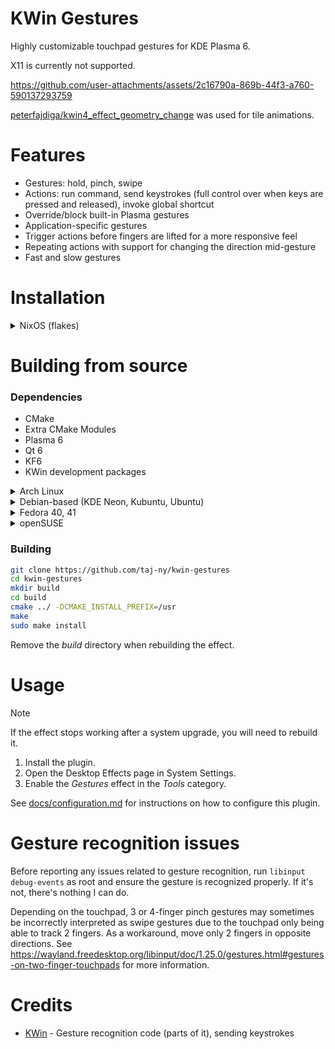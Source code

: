 # KWin Gestures
Highly customizable touchpad gestures for KDE Plasma 6.

X11 is currently not supported.

https://github.com/user-attachments/assets/2c16790a-869b-44f3-a760-590137293759

[peterfajdiga/kwin4_effect_geometry_change](https://github.com/peterfajdiga/kwin4_effect_geometry_change) was used for tile animations.

# Features
- Gestures: hold, pinch, swipe
- Actions: run command, send keystrokes (full control over when keys are pressed and released), invoke global shortcut
- Override/block built-in Plasma gestures
- Application-specific gestures
- Trigger actions before fingers are lifted for a more responsive feel
- Repeating actions with support for changing the direction mid-gesture
- Fast and slow gestures

# Installation
<details>
  <summary>NixOS (flakes)</summary>
  <br>

``flake.nix``:
  ```nix
  {
    inputs = {
      nixpkgs.url = "github:nixos/nixpkgs/nixos-unstable";

      kwin-gestures = {
        url = "github:taj-ny/kwin-gestures";
        inputs.nixpkgs.follows = "nixpkgs";
      };
    };
  }
  ```

  ```nix
  { inputs, pkgs, ... }:

  {
    environment.systemPackages = [
      inputs.kwin-gestures.packages.${pkgs.system}.default
    ];
  }
  ```
</details>

# Building from source
### Dependencies
- CMake
- Extra CMake Modules
- Plasma 6
- Qt 6
- KF6
- KWin development packages

<details>
  <summary>Arch Linux</summary>
  <br>

  ```
  sudo pacman -S --needed base-devel git extra-cmake-modules qt6-tools kwin yaml-cpp
  ```
</details>

<details>
  <summary>Debian-based (KDE Neon, Kubuntu, Ubuntu)</summary>
  <br>

  ```
  sudo apt install git cmake g++ extra-cmake-modules qt6-tools-dev kwin-wayland kwin-dev libkf6configwidgets-dev gettext libkf6kcmutils-dev libyaml-cpp-dev libxkbcommon-dev
  ```
</details>

<details>
  <summary>Fedora 40, 41</summary>
  <br>

  ```
  sudo dnf install git cmake extra-cmake-modules gcc-g++ qt6-qtbase-devel kwin-devel kf6-ki18n-devel kf6-kguiaddons-devel kf6-kcmutils-devel kf6-kconfigwidgets-devel qt6-qtbase kf6-kguiaddons kf6-ki18n wayland-devel yaml-cpp yaml-cpp-devel libepoxy-devel
  ```
</details>

<details>
  <summary>openSUSE</summary>
  <br>

  ```
  sudo zypper in git cmake-full gcc-c++ kf6-extra-cmake-modules kguiaddons-devel kconfigwidgets-devel ki18n-devel kcmutils-devel "cmake(KF6I18n)" "cmake(KF6KCMUtils)" "cmake(KF6WindowSystem)" "cmake(Qt6Core)" "cmake(Qt6DBus)" "cmake(Qt6Quick)" "cmake(Qt6Widgets)" libepoxy-devel kwin6-devel yaml-cpp-devel libxkbcommon-devel
  ```
</details>

### Building
```sh
git clone https://github.com/taj-ny/kwin-gestures
cd kwin-gestures
mkdir build
cd build
cmake ../ -DCMAKE_INSTALL_PREFIX=/usr
make
sudo make install
```

Remove the *build* directory when rebuilding the effect.

# Usage
> [!NOTE]
> If the effect stops working after a system upgrade, you will need to rebuild it.

1. Install the plugin.
2. Open the Desktop Effects page in System Settings.
3. Enable the *Gestures* effect in the *Tools* category.

See [docs/configuration.md](docs/configuration.md) for instructions on how to configure this plugin.

# Gesture recognition issues
Before reporting any issues related to gesture recognition, run ``libinput debug-events`` as root and ensure the gesture is recognized properly. If it's not, there's nothing I can do.

Depending on the touchpad, 3 or 4-finger pinch gestures may sometimes be incorrectly interpreted as swipe gestures due to the touchpad only being able to track 2 fingers. As a workaround, move only 2 fingers in opposite directions. See https://wayland.freedesktop.org/libinput/doc/1.25.0/gestures.html#gestures-on-two-finger-touchpads for more information.

# Credits
- [KWin](https://invent.kde.org/plasma/kwin) - Gesture recognition code (parts of it), sending keystrokes
